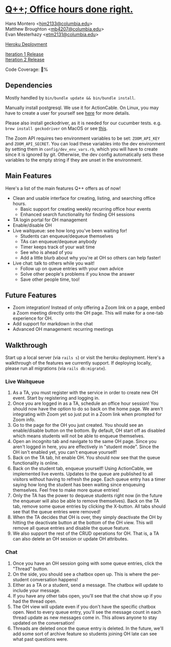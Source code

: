 [Q++; Office hours done right.](https://github.com/hmontero1205/Qpp)
====================================================================
Hans Montero \<hjm2133@columbia.edu>  
Matthew Broughton \<mb4207@columbia.edu>  
Evan Mesterhazy \<etm2131@columbia.edu>  

[Heroku Deployment](https://enigmatic-shelf-31249.herokuapp.com)

[Iteration 1 Release](https://github.com/hmontero1205/Qpp/releases/tag/v1.0)  
[Iteration 2 Release](https://github.com/hmontero1205/Qpp/releases/tag/v2.0)

Code Coverage: 💯%

Dependencies
------------
Mostly handled by `bin/bundle update && bin/bundle install`.

Manually install postgresql. We use it for ActionCable. On Linux, you may have
to create a user for yourself see
[here](https://www.digitalocean.com/community/tutorials/how-to-install-and-use-postgresql-on-ubuntu-18-04)
for more details.

Please also install geckodriver, as it is needed for our cucumber tests.  e.g.
`brew install geckodriver` on MacOS or see
[this](https://github.com/mozilla/geckodriver/releases).

The Zoom API requires two environment variables to be set: `ZOOM_API_KEY` and
`ZOOM_API_SECRET`. You can load these variables into the dev environment by
setting them in `config/dev_env_vars.rb`, which you will have to create since
it is ignored by git. Otherwise, the dev config automatically sets these
variables to the empty string if they are unset in the environment.

Main Features
-------------
Here's a list of the main features Q++ offers as of now!
- Clean and usable interface for creating, listing, and searching office hours.
  - Basic support for creating weekly recurring office hour events
  - Enhanced search functionality for finding OH sessions
- TA login portal for OH management
- Enable/disable OH
- Live waitqueue: see how long you've been waiting for!
  - Students can enqueue/dequeue themselves
  - TAs can enqueue/dequeue anybody
  - Timer keeps track of your wait time
  - See who is ahead of you
  - Add a little blurb about why you're at OH so others can help faster!
- Live chat: talk to others while you wait!
  - Follow up on queue entries with your own advice
  - Solve other people's problems if you know the answer
  - Save other people time, too!

Future Features
---------------
- Zoom integration! Instead of only offering a Zoom link on a page, embed a Zoom meeting directly onto the OH page. This will make for a one-tab experience for OH.
- Add support for markdown in the chat
- Advanced OH management: recurring meetings

Walkthrough
-----------
Start up a local server (via `rails s`) or visit the heroku deployment. Here's a
walkthrough of the features we currently support. If deploying locally, please
run all migrations (via `rails db:migrate`).

### Live Waitqueue
1. As a TA, you must register with the service in order to create new OH event.
   Start by registering and logging in.
2. Once you are logged in as a TA, schedule an office hour session! You should
   now have the option to do so back on the home page. We aren't integrating
   with Zoom yet so just put in a Zoom link when prompted for Zoom info.
3. Go to the page for the OH you just created. You should see an enable/disable
   button on the bottom. By default, OH start off as disabled which means
   students will not be able to enqueue themselves.
4. Open an incognito tab and navigate to the same OH page. Since you aren't
   logged in here, you are effectively in "student mode". Since the OH isn't
   enabled yet, you can't enqueue yourself!
5. Back on the TA tab, hit enable OH. You should now see that the queue
   functionality is online.
6. Back on the student tab, enqueue yourself! Using ActionCable, we implemented
   live events. Updates to the queue are published to all visitors without
   having to refresh the page. Each queue entry has a timer saying how long the
   student has been waiting since enqueuing themselves. Feel free to make more
   queue entries!
7. Only the TA has the power to dequeue students right now (in the future the
   enqueuer will also be able to remove themselves). Back on the TA tab, remove
   some queue entries by clicking the X-button. All tabs should see that the
   queue entries were removed!
8. When the TA decides that OH is over, they simply deactivate the OH by hitting
   the deactivate button at the bottom of the OH view. This will remove all
   queue entries and disable the queue feature.
9. We also support the rest of the CRUD operations for OH. That is, a TA can
   also delete an OH session or update OH attributes.

### Chat
1. Once you have an OH session going with some queue entries, click the "Thread" button.
2. On the side, you should see a chatbox open up. This is where the per-student conversation happens!
3. Either as a TA or a student, send a message. The chatbox will update to include your message.
4. If you have any other tabs open, you'll see that the chat show up if you had the thread open.
5. The OH view will update even if you don't have the specific chatbox open. Next to every queue entry, you'll see the message count in each thread update as new messages come in. This allows anyone to stay updated on the conversation!
6. Threads are deleted once the queue entry is deleted. In the future, we'll add some sort of archive feature so students joining OH late can see what past questions were.
